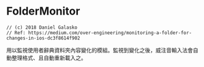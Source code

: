 # FolderMonitor

```
// (c) 2018 Daniel Galasko
// Ref: https://medium.com/over-engineering/monitoring-a-folder-for-changes-in-ios-dc3f8614f902
```

用以監視使用者辭典資料夾內容變化的模組。監視到變化之後，威注音輸入法會自動整理格式、且自動重新載入之。
